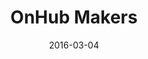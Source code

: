 ---
layout: site
title: "OnHub Makers"
date: 2016-03-04
categories: [google]
version: 1.4.5
major: 1
minor: 4
patch: 5
slug: onhub-makers
link: https://onhubmakers.withgoogle.com/
submitter: lpolepeddi
permalink: /sites/:slug
---